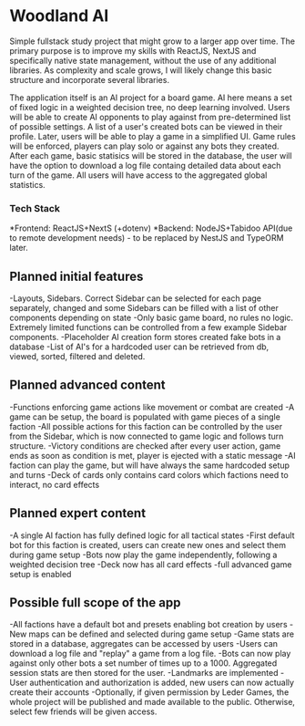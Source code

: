 # Woodland AI

Simple fullstack study project that might grow to a larger app over time. The primary purpose is to improve my skills with ReactJS, NextJS and specifically native state management, without the use of any additional libraries. As complexity and scale grows, I will likely change this basic structure and incorporate several libraries.

The application itself is an AI project for a board game. AI here means a set of fixed logic in a weighted decision tree, no deep learning involved. Users will be able to create AI opponents to play against from pre-determined list of possible settings. A list of a user's created bots can be viewed in their profile. Later, users will be able to play a game in a simplified UI. Game rules will be enforced, players can play solo or against any bots they created. After each game, basic statisics will be stored in the database, the user will have the option to download a log file containg detailed data about each turn of the game. All users will have access to the aggregated global statistics.

### Tech Stack

*Frontend: ReactJS+NextS (+dotenv)
*Backend: NodeJS+Tabidoo API(due to remote development needs) - to be replaced by NestJS and TypeORM later.

## Planned initial features

-Layouts, Sidebars. Correct Sidebar can be selected for each page separately, changed and some Sidebars can be filled with a list of other components depending on state
-Only basic game board, no rules no logic. Extremely limited functions can be controlled from a few example Sidebar components.
-Placeholder AI creation form stores created fake bots in a database
-List of AI's for a hardcoded user can be retrieved from db, viewed, sorted, filtered and deleted.

## Planned advanced content

-Functions enforcing game actions like movement or combat are created
-A game can be setup, the board is populated with game pieces of a single faction
-All possible actions for this faction can be controlled by the user from the Sidebar, which is now connected to game logic and follows turn structure.
-Victory conditions are checked after every user action, game ends as soon as condition is met, player is ejected with a static message
-AI faction can play the game, but will have always the same hardcoded setup and turns
-Deck of cards only contains card colors which factions need to interact, no card effects

## Planned expert content

-A single AI faction has fully defined logic for all tactical states
-First default bot for this faction is created, users can create new ones and select them during game setup
-Bots now play the game independently, following a weighted decision tree
-Deck now has all card effects
-full advanced game setup is enabled

## Possible full scope of the app

-All factions have a default bot and presets enabling bot creation by users
-New maps can be defined and selected during game setup
-Game stats are stored in a database, aggregates can be accessed by users
-Users can download a log file and "replay" a game from a log file.
-Bots can now play against only other bots a set number of times up to a 1000. Aggregated session stats are then stored for the user.
-Landmarks are implemented
-User authentication and authorization is added, new users can now actually create their accounts
-Optionally, if given permission by Leder Games, the whole project will be published and made available to the public. Otherwise, select few friends will be given access.
